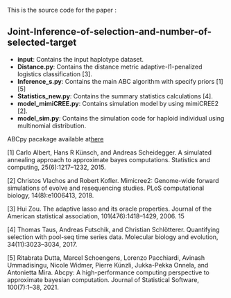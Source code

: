 This is the source code for the paper :

## Joint-Inference-of-selection-and-number-of-selected-target

- **input**: Contains the input haplotype dataset.
- **Distance.py**: Contains the distance metric adaptive-l1-penalized logistics classification [3]. 
- **Inference_s.py**: Contains the main ABC algorithm with specify priors [1][5] 
- **Statistics_new.py**: Contains the summary statistics calculations [4]. 
- **model_mimiCREE.py**: Contains simulation model by using mimiCREE2 [2]. 
- **model_sim.py**: Contains the simulation code for haploid individual using multinomial distribution.

ABCpy pacakage available at[here](https://github.com/eth-cscs/abcpy)

[1] Carlo Albert, Hans R Künsch, and Andreas Scheidegger. A simulated annealing approach to approximate bayes computations. Statistics and computing, 25(6):1217–1232, 2015.

[2] Christos Vlachos and Robert Kofler. Mimicree2: Genome-wide forward simulations of evolve and resequencing studies. PLoS computational biology, 14(8):e1006413, 2018.

[3] Hui Zou. The adaptive lasso and its oracle properties. Journal of the American statistical association, 101(476):1418–1429, 2006. 15

[4] Thomas Taus, Andreas Futschik, and Christian Schlötterer. Quantifying selection with pool-seq time series data. Molecular biology and evolution, 34(11):3023–3034, 2017.

[5] Ritabrata Dutta, Marcel Schoengens, Lorenzo Pacchiardi, Avinash Ummadisingu, Nicole Widmer, Pierre Künzli,
Jukka-Pekka Onnela, and Antonietta Mira. Abcpy: A high-performance computing perspective to approximate
bayesian computation. Journal of Statistical Software, 100(7):1–38, 2021.
